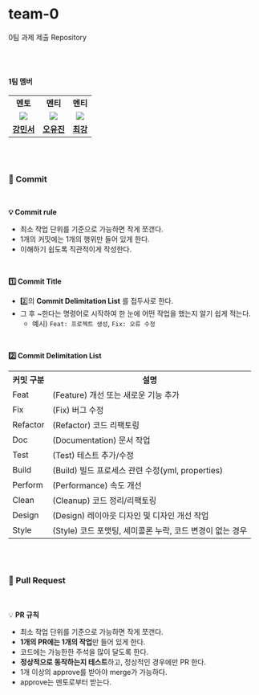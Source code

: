 # team-0
0팀 과제 제출 Repository

<br><br>

#### 1팀 멤버

<table width="50%" align="center">
    <tr>
        <td align="center"><b>멘토</b></td>
        <td align="center"><b>멘티</b></td>
        <td align="center"><b>멘티</b></td>
    </tr>
    <tr>
        <td align="center"><img src="https://avatars.githubusercontent.com/u/98332877?v=4"></td>
        <td align="center"><img src="https://avatars.githubusercontent.com/u/102959835?v=4"></td>
        <td align="center"><img src="https://avatars.githubusercontent.com/u/109474668?v=4"></td>
    </tr>
    <tr>
        <td align="center"><b><a href="https://github.com/MinseoKangQ">강민서</a></b></td>
        <td align="center"><b><a href="https://github.com/0hyujin">오유진</a></b></td>
        <td align="center"><b><a href="https://github.com/y2hscmtk">최강</a></b></td>
    </tr>
</table>


<br><br>

### 📌 Commit

<br>

**💡 Commit rule**
- 최소 작업 단위를 기준으로 가능하면 작게 쪼갠다.
- 1개의 커밋에는 1개의 행위만 들어 있게 한다.
- 이해하기 쉽도록 직관적이게 작성한다.

<br>

**1️⃣ Commit Title**
- 2️⃣의 **Commit Delimitation List** 를 접두사로 한다.
- 그 후 ~한다는 명령어로 시작하여 한 눈에 어떤 작업을 했는지 알기 쉽게 적는다.
    - 예시) `Feat: 프로젝트 생성`, `Fix: 오류 수정`

<br>

**2️⃣ Commit Delimitation List**

<table>
    <tr>
        <th>커밋 구분</th>
        <th>설명</th>
    </tr>
    <tr>
        <td>Feat</td>
        <td>(Feature) 개선 또는 새로운 기능 추가</td>
    </tr>
    <tr>
        <td>Fix</td>
        <td>(Fix) 버그 수정</td>
    </tr>
    <tr>
        <td>Refactor</td>
        <td>(Refactor) 코드 리팩토링</td>
    </tr>
    <tr>
        <td>Doc</td>
        <td>(Documentation) 문서 작업</td>
    </tr>
    <tr>
        <td>Test</td>
        <td>(Test) 테스트 추가/수정</td>
    </tr>
    <tr>
        <td>Build</td>
        <td>(Build) 빌드 프로세스 관련 수정(yml, properties)</td>
    </tr>
    <tr>
        <td>Perform</td>
        <td>(Performance) 속도 개선</td>
    </tr>
    <tr>
        <td>Clean</td>
        <td>(Cleanup) 코드 정리/리팩토링</td>
    </tr>
    <tr>
        <td>Design</td>
        <td>(Design) 레이아웃 디자인 및 디자인 개선 작업</td>
    </tr>
    <tr>
        <td>Style</td>
        <td>(Style) 코드 포맷팅, 세미콜론 누락, 코드 변경이 없는 경우</td>
    </tr>
</table>

<br><br>

### 📌 Pull Request

<br>

💡 **PR 규칙**

- 최소 작업 단위를 기준으로 가능하면 작게 쪼갠다.
- **1개의 PR에는 1개의 작업**만 들어 있게 한다.
- 코드에는 가능한한 주석을 많이 달도록 한다.
- **정상적으로 동작하는지 테스트**하고, 정상적인 경우에만 PR 한다.
- 1개 이상의 approve를 받아야 merge가 가능하다.
- approve는 멘토로부터 받는다.
